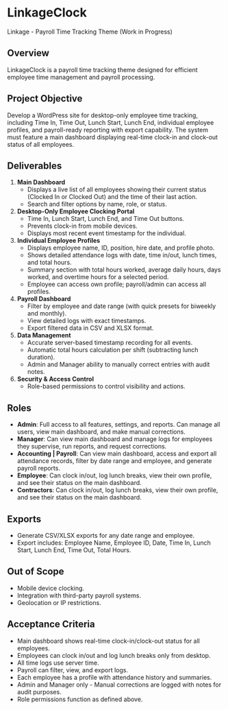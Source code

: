 # LinkageClock
Linkage - Payroll Time Tracking Theme (Work in Progress)

## Overview
LinkageClock is a payroll time tracking theme designed for efficient employee time management and payroll processing.

## Project Objective

Develop a WordPress site for desktop-only employee time tracking, including Time In, Time Out, Lunch Start, Lunch End, individual employee profiles, and payroll-ready reporting with export capability. The system must feature a main dashboard displaying real-time clock-in and clock-out status of all employees.

## Deliverables

1. **Main Dashboard**
    - Displays a live list of all employees showing their current status (Clocked In or Clocked Out) and the time of their last action.
    - Search and filter options by name, role, or status.
2. **Desktop-Only Employee Clocking Portal**
    - Time In, Lunch Start, Lunch End, and Time Out buttons.
    - Prevents clock-in from mobile devices.
    - Displays most recent event timestamp for the individual.
3. **Individual Employee Profiles**
    - Displays employee name, ID, position, hire date, and profile photo.
    - Shows detailed attendance logs with date, time in/out, lunch times, and total hours.
    - Summary section with total hours worked, average daily hours, days worked, and overtime hours for a selected period.
    - Employee can access own profile; payroll/admin can access all profiles.
4. **Payroll Dashboard**
    - Filter by employee and date range (with quick presets for biweekly and monthly).
    - View detailed logs with exact timestamps.
    - Export filtered data in CSV and XLSX format.
5. **Data Management**
    - Accurate server-based timestamp recording for all events.
    - Automatic total hours calculation per shift (subtracting lunch duration).
    - Admin and Manager ability to manually correct entries with audit notes.
6. **Security & Access Control**
    - Role-based permissions to control visibility and actions.

## Roles

- **Admin**: Full access to all features, settings, and reports. Can manage all users, view main dashboard, and make manual corrections.
- **Manager**: Can view main dashboard and manage logs for employees they supervise, run reports, and request corrections.
- **Accounting | Payroll**: Can view main dashboard, access and export all attendance records, filter by date range and employee, and generate payroll reports.
- **Employee**: Can clock in/out, log lunch breaks, view their own profile, and see their status on the main dashboard.
- **Contractors**: Can clock in/out, log lunch breaks, view their own profile, and see their status on the main dashboard.

## Exports

- Generate CSV/XLSX exports for any date range and employee.
- Export includes: Employee Name, Employee ID, Date, Time In, Lunch Start, Lunch End, Time Out, Total Hours.

## Out of Scope

- Mobile device clocking.
- Integration with third-party payroll systems.
- Geolocation or IP restrictions.

## Acceptance Criteria

- Main dashboard shows real-time clock-in/clock-out status for all employees.
- Employees can clock in/out and log lunch breaks only from desktop.
- All time logs use server time.
- Payroll can filter, view, and export logs.
- Each employee has a profile with attendance history and summaries.
- Admin and Manager only - Manual corrections are logged with notes for audit purposes.
- Role permissions function as defined above.